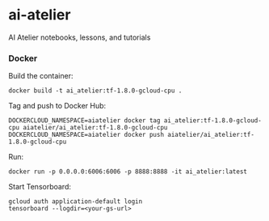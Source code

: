 # ai-atelier
AI Atelier notebooks, lessons, and tutorials

### Docker

Build the container:

```
docker build -t ai_atelier:tf-1.8.0-gcloud-cpu .
```

Tag and push to Docker Hub:
```
DOCKERCLOUD_NAMESPACE=aiatelier docker tag ai_atelier:tf-1.8.0-gcloud-cpu aiatelier/ai_atelier:tf-1.8.0-gcloud-cpu
DOCKERCLOUD_NAMESPACE=aiatelier docker push aiatelier/ai_atelier:tf-1.8.0-gcloud-cpu
```

Run:

```
docker run -p 0.0.0.0:6006:6006 -p 8888:8888 -it ai_atelier:latest
```

Start Tensorboard:
```
gcloud auth application-default login
tensorboard --logdir=<your-gs-url>
```


